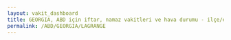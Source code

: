 ```yaml
---
layout: vakit_dashboard
title: GEORGIA, ABD için iftar, namaz vakitleri ve hava durumu - ilçe/eyalet seç
permalink: /ABD/GEORGIA/LAGRANGE
---
```


<script type="text/javascript">
  var GLOBAL_COUNTRY = 'ABD';
  var GLOBAL_CITY = 'GEORGIA';
  var GLOBAL_STATE = 'LAGRANGE';
  var lat = 72;
  var lon = 21;
</script>
